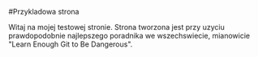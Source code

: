 #Przykladowa strona

Witaj na mojej testowej stronie.
Strona tworzona jest przy uzyciu prawdopodobnie najlepszego poradnika we wszechswiecie, mianowicie "Learn Enough Git to Be Dangerous". 
